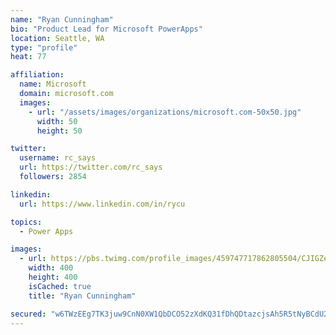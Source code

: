 ```yaml
---
name: "Ryan Cunningham"
bio: "Product Lead for Microsoft PowerApps"
location: Seattle, WA
type: "profile"
heat: 77

affiliation:
  name: Microsoft
  domain: microsoft.com
  images:
    - url: "/assets/images/organizations/microsoft.com-50x50.jpg"
      width: 50
      height: 50

twitter:
  username: rc_says
  url: https://twitter.com/rc_says
  followers: 2854

linkedin:
  url: https://www.linkedin.com/in/rycu

topics:
  - Power Apps

images:
  - url: https://pbs.twimg.com/profile_images/459747717862805504/CJIGZejd_400x400.png
    width: 400
    height: 400
    isCached: true
    title: "Ryan Cunningham"

secured: "w6TWzEEg7TK3juw9CnN0XW1QbDCO52zXdKQ31fDhQDtazcjsAh5R5tNyBCdU22ajSidUXIonG/pVq00SXQ9iaU9j3XKLwRNkB73vW+MsNGKbA5ibRVRTTbDOKnNWkCfTz1lYx+7jB5HP3I0KzdxMZsiKZ5xdLNhgGL58EpYfDqjz+QL43rDi2XqwxLDZaGYATlZ7dJRSHBYQw3UTy33zEBnazvXKVUppYmljdMZMqkKHrbHDu5CHyk2kNdS+M8q06kKMznyIX3NFxiS4eJBBGRzL+Js10GWpO3yj9wN9rmhEQ+JzkQtjQI8SL47gXd3/VZ5ldJVbFfnmuOdT5wGU3pyh+J8AkMvXEnKa/gVF0YV0JkKxsdlHmwCy7kzY+JtxZajBVwIfAaXpHRKtplyygGnvCxXXHLaYuY/37PfV8vU=;/w9mXScDA196UvN6jUmXiA=="
---
```


